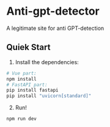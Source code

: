 # Anti-gpt-detector
A legitimate site for anti GPT-detection

## Quiek Start

1. Install the dependencies:



```bash
# Vue part:
npm install
# FastAPI part:
pip install fastapi
pip install "uvicorn[standard]"
```

2. Run!

```bash
npm run dev
```
